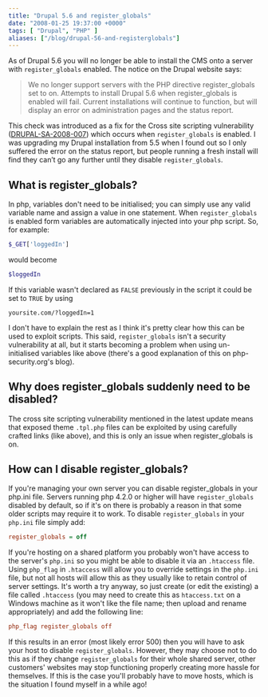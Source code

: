```yaml
---
title: "Drupal 5.6 and register_globals"
date: "2008-01-25 19:37:00 +0000"
tags: [ "Drupal", "PHP" ]
aliases: ["/blog/drupal-56-and-registerglobals"]
---
```

As of Drupal 5.6 you will no longer be able to install the CMS onto a server with `register_globals` enabled. The notice on the Drupal website says:

>  We no longer support servers with the PHP directive register_globals set to on. Attempts to install Drupal 5.6 when register_globals is enabled will fail. Current installations will continue to function, but will display an error on administration pages and the status report.
 
<!--more-->

This check was introduced as a fix for the Cross site scripting vulnerability ([DRUPAL-SA-2008-007](http://drupal.org/node/208565)) which occurs when `register_globals` is enabled. I was upgrading my Drupal installation from 5.5 when I found out so I only suffered the error on the status report, but people running a fresh install will find they can’t go any further until they disable `register_globals`.

## What is register_globals?

In php, variables don't need to be initialised; you can simply use any valid variable name and assign a value in one statement. When `register_globals` is enabled form variables are automatically injected into your php script. So, for example:

```php
$_GET['loggedIn']
```

would become

```php
$loggedIn
```

If this variable wasn't declared as `FALSE` previously in the script it could be set to `TRUE` by using

```
yoursite.com/?loggedIn=1
```

I don't have to explain the rest as I think it's pretty clear how this can be used to exploit scripts. This said, `register_globals` isn't a security vulnerability at all, but it starts becoming a problem when using un-initialised variables like above (there's a good explanation of this on php-security.org's blog).

## Why does register_globals suddenly need to be disabled?

The cross site scripting vulnerability mentioned in the latest update means that exposed theme `.tpl.php` files can be exploited by using carefully crafted links (like above), and this is only an issue when register_globals is on.

## How can I disable register_globals?

If you're managing your own server you can disable register_globals in your php.ini file. Servers running php 4.2.0 or higher will have `register_globals` disabled by default, so if it's on there is probably a reason in that some older scripts may require it to work. To disable `register_globals` in your `php.ini` file simply add:

```ini
register_globals = off
```

If you're hosting on a shared platform you probably won't have access to the server's `php.ini` so you might be able to disable it via an `.htaccess` file. Using `php_flag` in `.htaccess` will allow you to override settings in the `php.ini` file, but not all hosts will allow this as they usually like to retain control of server settings. It's worth a try anyway, so just create (or edit the existing) a file called `.htaccess` (you may need to create this as `htaccess.txt` on a Windows machine as it won't like the file name; then upload and rename appropriately) and add the following line:

```ini
php_flag register_globals off 
```

If this results in an error (most likely error 500) then you will have to ask your host to disable `register_globals`. However, they may choose not to do this as if they change `register_globals` for their whole shared server, other customers' websites may stop functioning properly creating more hassle for themselves. If this is the case you'll probably have to move hosts, which is the situation I found myself in a while ago!